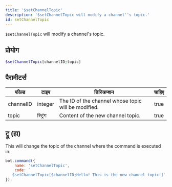 ```yaml
---
title: '$setChannelTopic'
description: '$setChannelTopic will modify a channel''s topic.'
id: setChannelTopic
---
```


`$setChannelTopic` will modify a channel's topic.

## प्रोयोग

```php
$setChannelTopic[channelID;topic]
```

## पैरामीटर्स

| फील्ड     | टाइप     | डिस्क्रिप्शन                                        | चाहिए |
| --------- | -------- | --------------------------------------------------- |:-----:|
| channelID | integer  | The ID of the channel whose topic will be modified. | true  |
| topic     | स्ट्रिंग | Content of the new channel topic.                   | true  |

## ट्रू (हा)

This will change the topic of the channel where the command is executed in:

```javascript
bot.command({
    name: 'setChannelTopic',
    code: `
   $setChannelTopic[$channelID;Hello! This is the new channel topic!]`
});
```